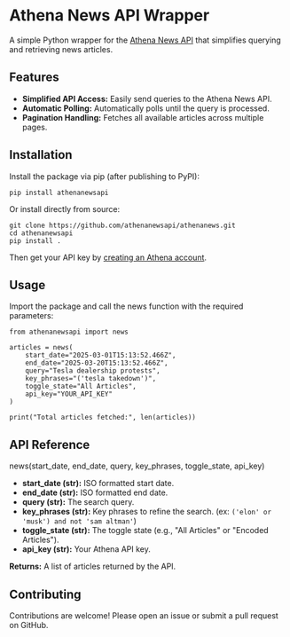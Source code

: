# Athena News API Wrapper

A simple Python wrapper for the [Athena News API](https://runathena.com) that simplifies querying and retrieving news articles.

## Features

- **Simplified API Access:** Easily send queries to the Athena News API.
- **Automatic Polling:** Automatically polls until the query is processed.
- **Pagination Handling:** Fetches all available articles across multiple pages.

## Installation

Install the package via pip (after publishing to PyPI):

`pip install athenanewsapi`

Or install directly from source:

```
git clone https://github.com/athenanewsapi/athenanews.git
cd athenanewsapi
pip install .
```
Then get your API key by [creating an Athena account](https://runathena.com/register). 

## Usage

Import the package and call the news function with the required parameters:

```
from athenanewsapi import news

articles = news(
    start_date="2025-03-01T15:13:52.466Z",
    end_date="2025-03-20T15:13:52.466Z",
    query="Tesla dealership protests",
    key_phrases="('tesla takedown')",
    toggle_state="All Articles",
    api_key="YOUR_API_KEY"
)

print("Total articles fetched:", len(articles))
```

## API Reference

news(start_date, end_date, query, key_phrases, toggle_state, api_key)

- **start_date (str):** ISO formatted start date.
- **end_date (str):** ISO formatted end date.
- **query (str):** The search query.
- **key_phrases (str):** Key phrases to refine the search. (ex: `('elon' or 'musk') and not 'sam altman'`)
- **toggle_state (str):** The toggle state (e.g., "All Articles" or "Encoded Articles").
- **api_key (str):** Your Athena API key.

**Returns:**
A list of articles returned by the API.

## Contributing
Contributions are welcome! Please open an issue or submit a pull request on GitHub.

